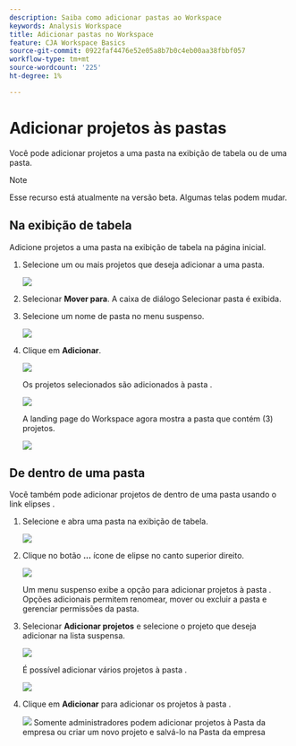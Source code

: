 ```yaml
---
description: Saiba como adicionar pastas ao Workspace
keywords: Analysis Workspace
title: Adicionar pastas no Workspace
feature: CJA Workspace Basics
source-git-commit: 0922faf4476e52e05a8b7b0c4eb00aa38fbbf057
workflow-type: tm+mt
source-wordcount: '225'
ht-degree: 1%

---
```



# Adicionar projetos às pastas

Você pode adicionar projetos a uma pasta na exibição de tabela ou de uma pasta.

>[!NOTE]
>
>Esse recurso está atualmente na versão beta. Algumas telas podem mudar.

## Na exibição de tabela

Adicione projetos a uma pasta na exibição de tabela na página inicial.

1. Selecione um ou mais projetos que deseja adicionar a uma pasta.

   ![](/help/analysis-workspace/build-workspace-project/assets/move-tv-selected.png)

1. Selecionar **Mover para**. A caixa de diálogo Selecionar pasta é exibida.

1. Selecione um nome de pasta no menu suspenso.

   ![](/help/analysis-workspace/build-workspace-project/assets/move-select-folder.png)

1. Clique em **Adicionar**.

   ![](/help/analysis-workspace/build-workspace-project/assets/move-add.png)

   Os projetos selecionados são adicionados à pasta .

   ![](/help/analysis-workspace/build-workspace-project/assets/move-projects-added.png)

   A landing page do Workspace agora mostra a pasta que contém (3) projetos.

   ![](/help/analysis-workspace/build-workspace-project/assets/move-folders-updated.png)

## De dentro de uma pasta

Você também pode adicionar projetos de dentro de uma pasta usando o link elipses .

1. Selecione e abra uma pasta na exibição de tabela.

   ![](/help/analysis-workspace/build-workspace-project/assets/move-open-folder.png)

1. Clique no botão **...** ícone de elipse no canto superior direito.

   ![](/help/analysis-workspace/build-workspace-project/assets/add-projects-elipsis.png)

   Um menu suspenso exibe a opção para adicionar projetos à pasta . Opções adicionais permitem renomear, mover ou excluir a pasta e gerenciar permissões da pasta.

1. Selecionar **Adicionar projetos** e selecione o projeto que deseja adicionar na lista suspensa.

   ![](/help/analysis-workspace/build-workspace-project/assets/select-add-projects.png)

   É possível adicionar vários projetos à pasta .

   ![](/help/analysis-workspace/build-workspace-project/assets/move-add-multiple-projects.png)

1. Clique em **Adicionar** para adicionar os projetos à pasta .

   ![](/help/analysis-workspace/build-workspace-project/assets/move-added-items.png)
Somente administradores podem adicionar projetos à Pasta da empresa ou criar um novo projeto e salvá-lo na Pasta da empresa
